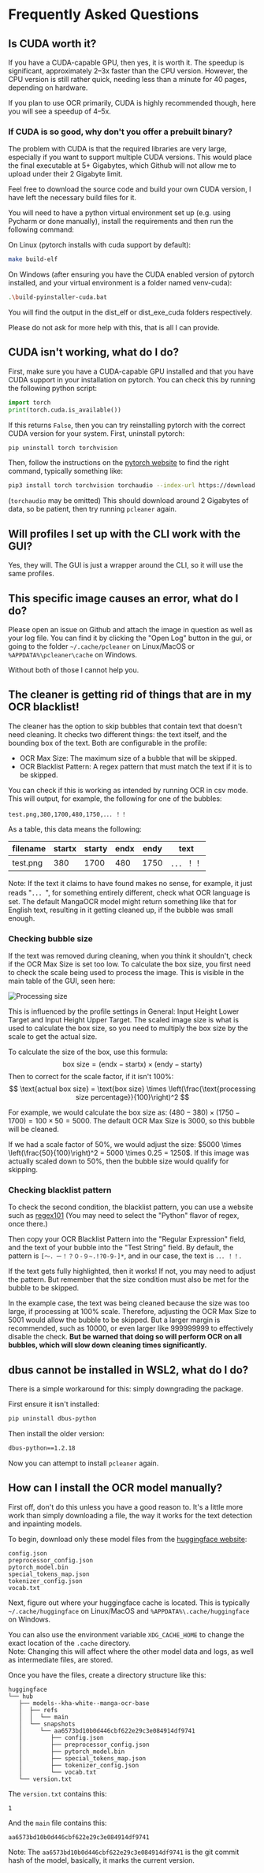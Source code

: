 # Frequently Asked Questions

## Is CUDA worth it?

If you have a CUDA-capable GPU, then yes, it is worth it. The speedup is significant, approximately
2–3x faster than the CPU version. However, the CPU version is still rather quick, needing less than a minute
for 40 pages, depending on hardware. 

If you plan to use OCR primarily, CUDA is highly recommended though, here you will see a speedup of 4–5x.

### If CUDA is so good, why don't you offer a prebuilt binary?

The problem with CUDA is that the required libraries are very large, especially if you want to support
multiple CUDA versions. This would place the final executable at 5+ Gigabytes, which Github will not allow me
to upload under their 2 Gigabyte limit.

Feel free to download the source code and build your own CUDA version, I have left the necessary build files for it. 

You will need to have a python virtual environment set up (e.g. using Pycharm or done manually), install the requirements and then run the following command:

On Linux (pytorch installs with cuda support by default):
```bash
make build-elf
```

On Windows (after ensuring you have the CUDA enabled version of pytorch installed, and your virtual environment is a folder named venv-cuda):
```bash
.\build-pyinstaller-cuda.bat
```

You will find the output in the dist_elf or dist_exe_cuda folders respectively.

Please do not ask for more help with this, that is all I can provide.

## CUDA isn't working, what do I do?

First, make sure you have a CUDA-capable GPU installed and that you have CUDA support
in your installation on pytorch. You can check this by running the following python script:

```python
import torch
print(torch.cuda.is_available())
```

If this returns `False`, then you can try reinstalling pytorch with the correct CUDA version
for your system. First, uninstall pytorch:

```bash
pip uninstall torch torchvision
```

Then, follow the instructions on the [pytorch website](https://pytorch.org/get-started/locally/)
to find the right command, typically something like:

```bash
pip3 install torch torchvision torchaudio --index-url https://download.pytorch.org/whl/cu118
```
(`torchaudio` may be omitted)
This should download around 2 Gigabytes of data, so be patient, then try running `pcleaner` again.


## Will profiles I set up with the CLI work with the GUI?

Yes, they will. The GUI is just a wrapper around the CLI, so it will use the same profiles.


## This specific image causes an error, what do I do?

Please open an issue on Github and attach the image in question as well as your log file. You can find it by clicking
the "Open Log" button in the gui, or going to the folder `~/.cache/pcleaner` on Linux/MacOS or `%APPDATA%\pcleaner\cache` on Windows.

Without both of those I cannot help you.


## The cleaner is getting rid of things that are in my OCR blacklist!

The cleaner has the option to skip bubbles that contain text that doesn't need cleaning.
It checks two different things: the text itself, and the bounding box of the text.
Both are configurable in the profile:
- OCR Max Size: The maximum size of a bubble that will be skipped.
- OCR Blacklist Pattern: A regex pattern that must match the text if it is to be skipped.

You can check if this is working as intended by running OCR in csv mode.
This will output, for example, the following for one of the bubbles:
```
test.png,380,1700,480,1750,．．．！！
```
As a table, this data means the following:

|filename|startx|starty|endx|endy|text
|---|---|---|---|---|---|
test.png|380|1700|480|1750|．．．！！

Note: If the text it claims to have found makes no sense, for example, it just reads "．．．", for something
entirely different, check what OCR language is set. The default MangaOCR model might return something like that
for English text, resulting in it getting cleaned up, if the bubble was small enough.

### Checking bubble size

If the text was removed during cleaning, when you think it shouldn't, check if the OCR Max Size is set too low.
To calculate the box size, you first need to check the scale being used to process the image.
This is visible in the main table of the GUI, seen here:

![Processing size](https://raw.githubusercontent.com/VoxelCubes/PanelCleaner/master/media/processing_size.png) 

This is influenced by the profile settings in General: Input Height Lower Target and Input Height Upper Target.
The scaled image size is what is used to calculate the box size, so you need to multiply the box size by the scale to get the actual size.

To calculate the size of the box, use this formula:
$$
\text{box size} = (\text{endx} - \text{startx}) \times (\text{endy} - \text{starty})
$$
Then to correct for the scale factor, if it isn't 100%:
$$
\text{actual box size} = \text{box size} \times \left(\frac{\text{processing size percentage}}{100}\right)^2
$$

For example, we would calculate the box size as: $(480 - 380) \times (1750 - 1700) = 100 \times 50 = 5000$.
The default OCR Max Size is 3000, so this bubble will be cleaned.

If we had a scale factor of 50%, we would adjust the size: $5000 \times \left(\frac{50}{100}\right)^2 = 5000 \times 0.25 = 1250$.
If this image was actually scaled down to 50%, then the bubble size would qualify for skipping.

### Checking blacklist pattern

To check the second condition, the blacklist pattern, you can use a website such as [regex101](https://regex101.com/)
(You may need to select the "Python" flavor of regex, once there.)

Then copy your OCR Blacklist Pattern into the "Regular Expression" field, and the text of your bubble into the "Test String" field.
By default, the pattern is `[～．ー！？０-９~.!?0-9-]*`, and in our case, the text is `．．．！！`.

If the text gets fully highlighted, then it works! If not, you may need to adjust the pattern.
But remember that the size condition must also be met for the bubble to be skipped.

In the example case, the text was being cleaned because the size was too large, if processing at 100% scale.
Therefore, adjusting the OCR Max Size to 5001 would allow the bubble to be skipped. But a larger margin is recommended,
such as 10000, or even larger like 999999999 to effectively disable the check. **But be warned that doing so will perform
OCR on all bubbles, which will slow down cleaning times significantly.**

## dbus cannot be installed in WSL2, what do I do?

There is a simple workaround for this: simply downgrading the package.

First ensure it isn't installed:
```bash
pip uninstall dbus-python
```

Then install the older version:
```bash
dbus-python==1.2.18
```

Now you can attempt to install `pcleaner` again.

## How can I install the OCR model manually?

First off, don't do this unless you have a good reason to. It's a little more work than simply downloading a file,
the way it works for the text detection and inpainting models.

To begin, download only these model files from the [huggingface website](https://huggingface.co/kha-white/manga-ocr-base/tree/main):
```
config.json
preprocessor_config.json
pytorch_model.bin
special_tokens_map.json
tokenizer_config.json
vocab.txt
```

Next, figure out where your huggingface cache is located. This is typically `~/.cache/huggingface` on Linux/MacOS and `%APPDATA%\.cache/huggingface` on Windows.

You can also use the environment variable `XDG_CACHE_HOME` to change the exact location of the `.cache` directory. \
Note: Changing this will affect where the other model data and logs, as well as intermediate files, are stored.

Once you have the files, create a directory structure like this:
```
huggingface
└── hub
   ├── models--kha-white--manga-ocr-base
   │  ├── refs
   │  │  └── main
   │  └── snapshots
   │     └── aa6573bd10b0d446cbf622e29c3e084914df9741
   │        ├── config.json
   │        ├── preprocessor_config.json
   │        ├── pytorch_model.bin
   │        ├── special_tokens_map.json
   │        ├── tokenizer_config.json
   │        └── vocab.txt
   └── version.txt
```
The `version.txt` contains this:
```
1
```
And the `main` file contains this:
```
aa6573bd10b0d446cbf622e29c3e084914df9741
```

Note: The `aa6573bd10b0d446cbf622e29c3e084914df9741` is the git commit hash of the model, basically, it marks the current version.
